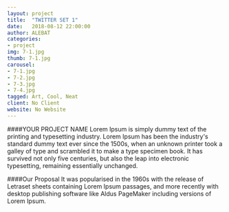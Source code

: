 ```yaml
---
layout: project
title:  "TWITTER SET 1"
date:   2018-08-12 22:00:00
author: ALEBAT
categories:
- project
img: 7-1.jpg
thumb: 7-1.jpg
carousel:
- 7-1.jpg
- 7-2.jpg
- 7-3.jpg
- 7-4.jpg
tagged: Art, Cool, Neat
client: No Client
website: No Website
---
```

####YOUR PROJECT NAME
Lorem Ipsum is simply dummy text of the printing and typesetting industry. Lorem Ipsum has been the industry's standard dummy text ever since the 1500s, when an unknown printer took a galley of type and scrambled it to make a type specimen book. It has survived not only five centuries, but also the leap into electronic typesetting, remaining essentially unchanged.

####Our Proposal
It was popularised in the 1960s with the release of Letraset sheets containing Lorem Ipsum passages, and more recently with desktop publishing software like Aldus PageMaker including versions of Lorem Ipsum.